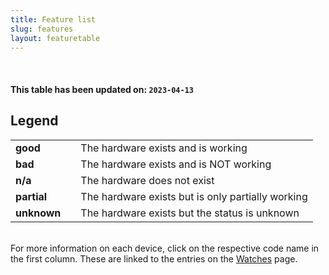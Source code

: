 ```yaml
---
title: Feature list
slug: features
layout: featuretable
---
```

<br>
<h4>This table has been updated on: <code>2023-04-13</code></h4>
<h2>Legend</h2>
<table>
<tr><td class="name-col"><b>good</b></td><td class="legend-col good" /><td>The hardware exists and is working</td></tr>
<tr><td class="name-col"><b>bad</b></td><td class="legend-col bad" /><td>The hardware exists and is NOT working</td></tr>
<tr><td class="name-col"><b>n/a</b></td><td class="legend-col na"/ ><td>The hardware does not exist</td></tr>
<tr><td class="name-col"><b>partial</b></td><td class="legend-col partial" /><td>The hardware exists but is only partially working</td></tr>
<tr><td class="name-col"><b>unknown</b></td></td><td class="legend-col unknown" /><td>The hardware exists but the status is unknown</tr>
</table>

<br/>
For more information on each device, click on the respective code name in the first column. These are linked to the entries on the <a href="{{rel 'watches'}}">Watches</a> page.

